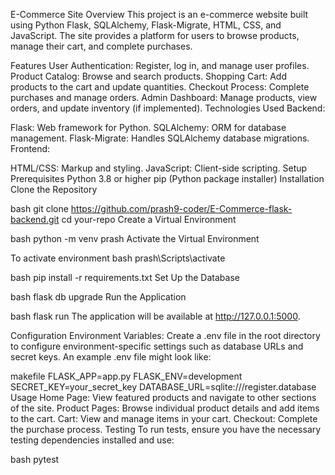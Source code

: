 E-Commerce Site
Overview
This project is an e-commerce website built using Python Flask, SQLAlchemy, Flask-Migrate, HTML, CSS, and JavaScript. The site provides a platform for users to browse products, manage their cart, and complete purchases.

Features
User Authentication: Register, log in, and manage user profiles.
Product Catalog: Browse and search products.
Shopping Cart: Add products to the cart and update quantities.
Checkout Process: Complete purchases and manage orders.
Admin Dashboard: Manage products, view orders, and update inventory (if implemented).
Technologies Used
Backend:

Flask: Web framework for Python.
SQLAlchemy: ORM for database management.
Flask-Migrate: Handles SQLAlchemy database migrations.
Frontend:

HTML/CSS: Markup and styling.
JavaScript: Client-side scripting.
Setup
Prerequisites
Python 3.8 or higher
pip (Python package installer)
Installation
Clone the Repository

bash
git clone https://github.com/prash9-coder/E-Commerce-flask-backend.git
cd your-repo
Create a Virtual Environment

bash
python -m venv prash
Activate the Virtual Environment

To activate environment
bash
prash\Scripts\activate

bash
pip install -r requirements.txt
Set Up the Database

bash
flask db upgrade
Run the Application

bash
flask run
The application will be available at http://127.0.0.1:5000.

Configuration
Environment Variables: Create a .env file in the root directory to configure environment-specific settings such as database URLs and secret keys. An example .env file might look like:

makefile
FLASK_APP=app.py
FLASK_ENV=development
SECRET_KEY=your_secret_key
DATABASE_URL=sqlite:///register.database
Usage
Home Page: View featured products and navigate to other sections of the site.
Product Pages: Browse individual product details and add items to the cart.
Cart: View and manage items in your cart.
Checkout: Complete the purchase process.
Testing
To run tests, ensure you have the necessary testing dependencies installed and use:

bash
pytest
